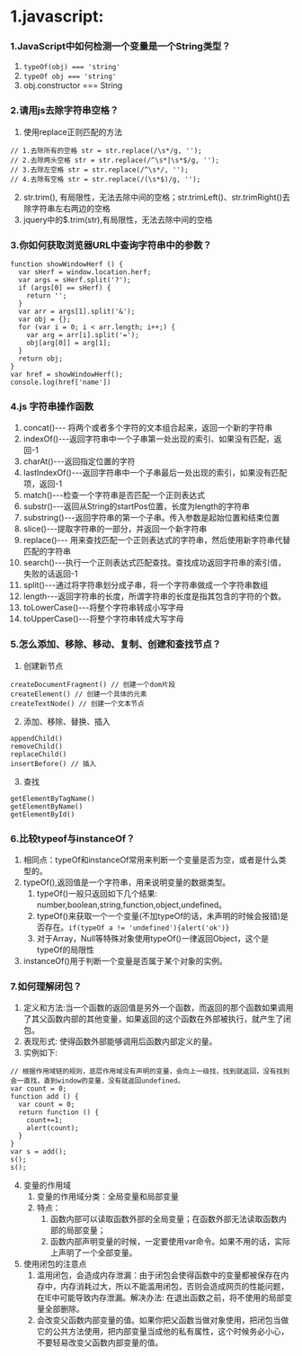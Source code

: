 # 1.javascript:
### 1.JavaScript中如何检测一个变量是一个String类型？
1. `typeOf(obj) === 'string'`
2. `typeOf obj === 'string'`
3. obj.constructor === String

### 2.请用js去除字符串空格？
1. 使用replace正则匹配的方法
```
// 1.去除所有的空格 str = str.replace(/\s*/g, '');
// 2.去除两头空格 str = str.replace(/^\s*|\s*$/g, '');
// 3.去除左空格 str = str.replace(/^\s*/, '');
// 4.去除有空格 str = str.replace(/(\s*$)/g, '');
```
2. str.trim(), 有局限性，无法去除中间的空格；str.trimLeft()、str.trimRight()去除字符串左右两边的空格
3. jquery中的$.trim(str),有局限性，无法去除中间的空格

### 3.你如何获取浏览器URL中查询字符串中的参数？
```
function showWindowHerf () {
  var sHerf = window.location.herf;
  var args = sHerf.split('?');
  if (args[0] == sHerf) {
    return '';
  }
  var arr = args[1].split('&');
  var obj = {};
  for (var i = 0; i < arr.length; i++;) {
    var arg = arr[i].split('=');
    obj[arg[0]] = arg[1];
  }
  return obj;
}
var href = showWindowHerf();
console.log(href['name'])
```

### 4.js 字符串操作函数
1. concat()--- 将两个或者多个字符的文本组合起来，返回一个新的字符串
2. indexOf()---返回字符串中一个子串第一处出现的索引、如果没有匹配，返回-1
3. charAt()---返回指定位置的字符
4. lastIndexOf()---返回字符串中一个子串最后一处出现的索引，如果没有匹配项，返回-1
5. match()---检查一个字符串是否匹配一个正则表达式
6. substr()---返回从String的startPos位置，长度为length的字符串
7. substring()---返回字符串的第一个子串。传入参数是起始位置和结束位置
8. slice()---提取字符串的一部分，并返回一个新字符串
9. replace()--- 用来查找匹配一个正则表达式的字符串，然后使用新字符串代替匹配的字符串
10. search()---执行一个正则表达式匹配查找。查找成功返回字符串的索引值，失败的话返回-1
11. split()---通过将字符串划分成子串，将一个字符串做成一个字符串数组
12. length---返回字符串的长度，所谓字符串的长度是指其包含的字符的个数。
13. toLowerCase()---将整个字符串转成小写字母
14. toUpperCase()---将整个字符串转成大写字母

### 5.怎么添加、移除、移动、复制、创建和查找节点？
1. 创建新节点
  ```
  createDocumentFragment() // 创建一个dom片段
  createElement() // 创建一个具体的元素
  createTextNode() // 创建一个文本节点
  ```
2. 添加、移除、替换、插入
  ```
  appendChild()
  removeChild()
  replaceChild()
  insertBefore() // 插入
  ```
3. 查找
  ```
  getElementByTagName()
  getElementByName()
  getElementById()
  ```

### 6.比较typeof与instanceOf？
1. 相同点：typeOf和instanceOf常用来判断一个变量是否为空，或者是什么类型的。
2. typeOf(),返回值是一个字符串，用来说明变量的数据类型。
    1. typeOf()一般只返回如下几个结果: number,boolean,string,function,object,undefined。
    2. typeOf()来获取一个一个变量(不加typeOf的话，未声明的时候会报错)是否存在。`if(typeOf a != 'undefined'){alert('ok')}`
    3. 对于Array，Null等特殊对象使用typeOf()一律返回Object，这个是typeOf的局限性
3. instanceOf()用于判断一个变量是否属于某个对象的实例。

### 7.如何理解闭包？
1. 定义和方法:当一个函数的返回值是另外一个函数，而返回的那个函数如果调用了其父函数内部的其他变量，如果返回的这个函数在外部被执行，就产生了闭包。
2. 表现形式: 使得函数外部能够调用后函数内部定义的量。
3. 实例如下: 
```
// 根据作用域链的规则，底层作用域没有声明的变量，会向上一级找，找到就返回，没有找到会一直找，直到window的变量，没有就返回undefined。
var count = 0;
function add () {
  var count = 0;
  return function () {
    count+=1;
    alert(count);
  }
}
var s = add();
s();
s();
```
4. 变量的作用域
    1. 变量的作用域分类：全局变量和局部变量
    2. 特点：
        1. 函数内部可以读取函数外部的全局变量；在函数外部无法读取函数内部的局部变量；
        2. 函数内部声明变量的时候，一定要使用var命令。如果不用的话，实际上声明了一个全部变量。
5. 使用闭包的注意点
    1. 滥用闭包，会造成内存泄漏：由于闭包会使得函数中的变量都被保存在内存中，内存消耗过大，所以不能滥用闭包，否则会造成网页的性能问题，在IE中可能导致内存泄漏。解决办法: 在退出函数之前，将不使用的局部变量全部删除。
    2. 会改变父函数内部变量的值。如果你把父函数当做对象使用，把闭包当做它的公共方法使用，把内部变量当成他的私有属性，这个时候务必小心，不要轻易改变父函数内部变量的值。
